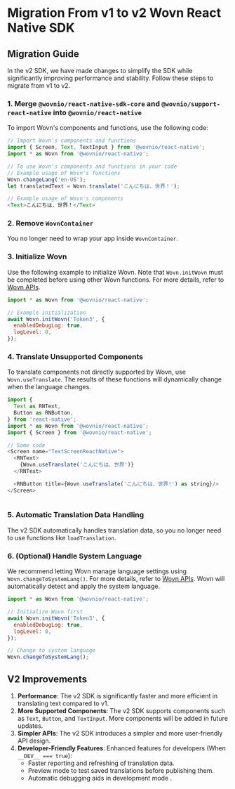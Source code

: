 # Migration From v1 to v2 Wovn React Native SDK

## Migration Guide

In the v2 SDK, we have made changes to simplify the SDK while significantly improving performance and stability. Follow these steps to migrate from v1 to v2.

### 1. Merge `@wovnio/react-native-sdk-core` and `@wovnio/support-react-native` into `@wovnio/react-native`

To import Wovn's components and functions, use the following code:

```javascript
// Import Wovn's components and functions
import { Screen, Text, TextInput } from '@wovnio/react-native';
import * as Wovn from '@wovnio/react-native';

// To use Wovn's components and functions in your code
// Example usage of Wovn's functions
Wovn.changeLang('en-US');
let translatedText = Wovn.translate('こんにちは、世界！');

// Example usage of Wovn's components
<Text>こんにちは、世界！</Text>
```

### 2. Remove `WovnContainer`

You no longer need to wrap your app inside `WovnContainer`.

### 3. Initialize Wovn

Use the following example to initialize Wovn. Note that `Wovn.initWovn` must be completed before using other Wovn functions. For more details, refer to [Wovn APIs](./wovn_apis.md#initwovn).

```javascript
import * as Wovn from '@wovnio/react-native';

// Example initialization
await Wovn.initWovn('Token3', {
  enabledDebugLog: true,
  logLevel: 0,
});
```

### 4. Translate Unsupported Components

To translate components not directly supported by Wovn, use `Wovn.useTranslate`. The results of these functions will dynamically change when the language changes.

```javascript
import {
  Text as RNText,
  Button as RNButton,
} from 'react-native';
import * as Wovn from '@wovnio/react-native';
import { Screen } from '@wovnio/react-native';

// Some code
<Screen name="TextScreenReactNative">
  <RNText>
    {Wovn.useTranslate('こんにちは、世界')}
  </RNText>

  <RNButton title={Wovn.useTranslate('こんにちは、世界!') as string}/>
</Screen>
  
```

### 5. Automatic Translation Data Handling

The v2 SDK automatically handles translation data, so you no longer need to use functions like `loadTranslation`.

### 6. (Optional) Handle System Language

We recommend letting Wovn manage language settings using `Wovn.changeToSystemLang()`. For more details, refer to [Wovn APIs](./wovn_apis.md#changetosystemlang). Wovn will automatically detect and apply the system language.

```javascript
import * as Wovn from '@wovnio/react-native';

// Initialize Wovn first
await Wovn.initWovn('Token3', {
  enabledDebugLog: true,
  logLevel: 0,
});

// Change to system language
Wovn.changeToSystemLang();
```

## V2 Improvements

1. **Performance**: The v2 SDK is significantly faster and more efficient in translating text compared to v1.
2. **More Supported Components**: The v2 SDK supports components such as `Text`, `Button`, and `TextInput`. More components will be added in future updates.
3. **Simpler APIs**: The v2 SDK introduces a simpler and more user-friendly API design.
4. **Developer-Friendly Features**: Enhanced features for developers (When `__DEV__ === true`):
    - Faster reporting and refreshing of translation data.
    - Preview mode to test saved translations before publishing them.
    - Automatic debugging aids in development mode .
